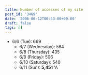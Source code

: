 ```yaml
---
title: Number of accesses of my site
post_id: '3469'
date: '2006-06-12T00:43:00+09:00'
draft: false
tags: []
---
```


*   6/6 (Tue): 669
    *   6/7 (Wednesday): 564
    *   6/8 (Thursday): 435
    *   6/9 (Friday): 506
    *   6/10 (Saturday): 540
    *   6/11 (Sun): **5,451** 'A `